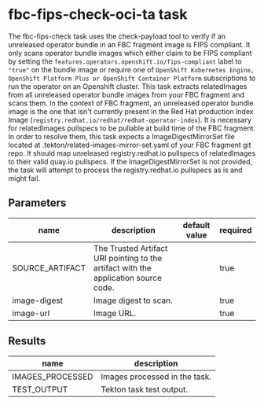 # fbc-fips-check-oci-ta task

The fbc-fips-check task uses the check-payload tool to verify if an unreleased operator bundle in an FBC fragment image is FIPS compliant. It only scans operator bundle images which either claim to be FIPS compliant by setting the `features.operators.openshift.io/fips-compliant` label to `"true"` on the bundle image or require one of `OpenShift Kubernetes Engine, OpenShift Platform Plus or OpenShift Container Platform` subscriptions to run the operator on an Openshift cluster.
This task extracts relatedImages from all unreleased operator bundle images from your FBC fragment and scans them. In the context of FBC fragment, an unreleased operator bundle image is the one that isn't currently present in the Red Hat production Index Image (`registry.redhat.io/redhat/redhat-operator-index`). It is necessary for relatedImages pullspecs to be pullable at build time of the FBC fragment.
In order to resolve them, this task expects a ImageDigestMirrorSet file located at .tekton/related-images-mirror-set.yaml of your FBC fragment git repo. It should map unreleased registry.redhat.io pullspecs of relatedImages to their valid quay.io pullspecs. If the ImageDigestMirrorSet is not provided, the task will attempt to process the registry.redhat.io pullspecs as is and might fail.

## Parameters
|name|description|default value|required|
|---|---|---|---|
|SOURCE_ARTIFACT|The Trusted Artifact URI pointing to the artifact with the application source code.||true|
|image-digest|Image digest to scan.||true|
|image-url|Image URL.||true|

## Results
|name|description|
|---|---|
|IMAGES_PROCESSED|Images processed in the task.|
|TEST_OUTPUT|Tekton task test output.|

